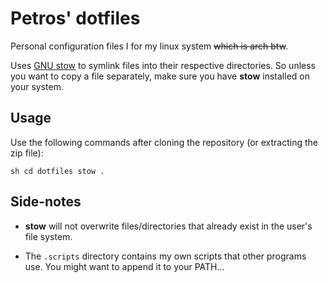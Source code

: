 # Petros' dotfiles

Personal configuration files I for my linux system ~~which is arch btw~~.

Uses [GNU stow](https://www.gnu.org/software/stow) to symlink files into their
respective directories. So unless you want to copy a file separately, make sure
you have **stow** installed on your system.

## Usage

Use the following commands after cloning the repository (or extracting the zip
file):

```sh cd dotfiles stow . ```

## Side-notes

- **stow** will not overwrite files/directories that already exist in the
  user's file system.

- The `.scripts` directory contains my own scripts that other programs use. You
  might want to append it to your PATH...

